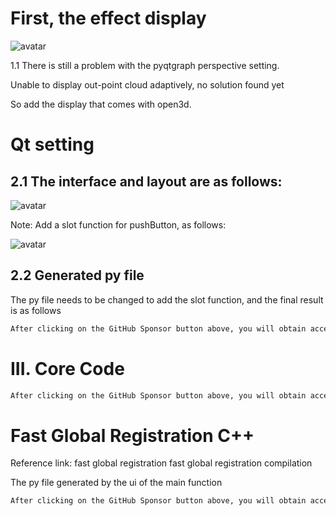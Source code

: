 #  First, the effect display 

![avatar]( 3cd5aef369a141e78089aef2c90d3fbf.gif) 

 1.1 There is still a problem with the pyqtgraph perspective setting. 

Unable to display out-point cloud adaptively, no solution found yet 

So add the display that comes with open3d. 

#  Qt setting 

##  2.1 The interface and layout are as follows: 

![avatar]( 3f4b3224da5b4544ba4fd345a66d3bd4.png) 

   Note: Add a slot function for pushButton, as follows: 

![avatar]( afce9136b3004525a958d841efcd267a.png) 

##  2.2 Generated py file 

 The py file needs to be changed to add the slot function, and the final result is as follows 

 ```python  
After clicking on the GitHub Sponsor button above, you will obtain access permissions to my private code repository ( https://github.com/slowlon/my_code_bar ) to view this blog code. By searching the code number of this blog, you can find the code you need, code number is: 2024020309573731335
 ```  
#  III. Core Code 

 ```python  
After clicking on the GitHub Sponsor button above, you will obtain access permissions to my private code repository ( https://github.com/slowlon/my_code_bar ) to view this blog code. By searching the code number of this blog, you can find the code you need, code number is: 2024020309573731335
 ```  
#  Fast Global Registration C++ 

Reference link: fast global registration fast global registration compilation 

 The py file generated by the ui of the main function 

 ```python  
After clicking on the GitHub Sponsor button above, you will obtain access permissions to my private code repository ( https://github.com/slowlon/my_code_bar ) to view this blog code. By searching the code number of this blog, you can find the code you need, code number is: 2024020309573731335
 ```  
